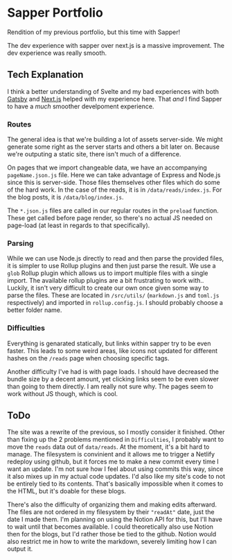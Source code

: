 # Sapper Portfolio
Rendition of my previous portfolio, but this time with Sapper!

The dev experience with sapper over next.js is a massive improvement. The dev experience was really smooth.

## Tech Explanation
I think a better understanding of Svelte and my bad experiences with both [Gatsby](https://www.gatsbyjs.com/) and [Next.js](https://nextjs.org/) helped with my experience here. That *and* I find Sapper to have a *much* smoother develpoment experience.

### Routes
The general idea is that we're building a lot of assets server-side. We might generate some right as the server starts and others a bit later on. Because we're outputing a static site, there isn't much of a difference.

On pages that we import changeable data, we have an accompanying `pageName.json.js` file. Here we can take advantage of Express and Node.js since this is server-side. Those files themselves other files which do some of the hard work. In the case of the reads, it is in `/data/reads/index.js`. For the blog posts, it is `/data/blog/index.js`. 

The `*.json.js` files are called in our regular routes in the `preload` function. These get called before page render, so there's no actual JS needed on page-load (at least in regards to that specifically).

### Parsing
While we can use Node.js directly to read and then parse the provided files, it is simpler to use Rollup plugins and then just parse the result. We use a `glob` Rollup plugin which allows us to import multiple files with a single import. The available rollup plugins are a bit frustrating to work with.. Luckily, it isn't very difficult to create our own once given some way to parse the files. These are located in `/src/utils/` (`markdown.js` and `toml.js` respectively) and imported in `rollup.config.js`. I should probably choose a better folder name.

### Difficulties
Everything is genarated statically, but links within sapper try to be even faster. This leads to some weird areas, like icons not updated for different hashes on the `/reads` page when choosing specific tags.

Another difficulty I've had is with page loads. I should have decreased the bundle size by a decent amount, yet clicking links seem to be even slower than going to them directly. I am really not sure why. The pages seem to work without JS though, which is cool.

## ToDo
The site was a rewrite of the previous, so I mostly consider it finished. Other than fixing up the 2 problems mentioned in `Difficulties`, I probably want to move the `reads` data out of `data/reads`. At the moment, it's a bit hard to manage. The filesystem is convinient and it allows me to trigger a Netlify redeploy using github, but it forces me to make a new commit every time I want an update. I'm not sure how I feel about using commits this way, since it also mixes up in my actual code updates. I'd also like my site's code to not be entirely tied to its contents. That's basically impossible when it comes to the HTML, but it's doable for these blogs.

There's also the difficulty of organizing them and making edits afterward. The files are not ordered in my filesystem by their `"readAt"` date, just the date I made them. I'm planning on using the Notion API for this, but I'll have to wait until that becomes available. I could theoretically also use Notion then for the blogs, but I'd rather those be tied to the github. Notion would also restrict me in how to write the markdown, severely limiting how I can output it.
